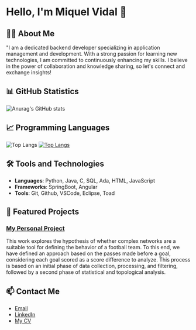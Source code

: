 # Hello, I'm Miquel Vidal 👋

## 👩‍💻 About Me
"I am a dedicated backend developer specializing in application management and development. With a strong passion for learning new technologies, I am committed to continuously enhancing my skills. I believe in the power of collaboration and knowledge sharing, so let's connect and exchange insights!

## 📊 GitHub Statistics
![Anurag's GitHub stats](https://github-readme-stats.vercel.app/api?username=VidalMiquel&theme=vue&show_icons=true)

## 📈 Programming Languages
![Top Langs](https://github-readme-stats.vercel.app/api/top-langs/?username=VidalMiquel&layout=compact&theme=vue)
[![Top Langs](https://github-readme-stats.vercel.app/api/top-langs/?username=VidalMiquel&layout=donut)](https://github.com/VidalMiquel/github-readme-stats)
## 🛠️ Tools and Technologies
- **Languages**: Python, Java, C, SQL, Ada, HTML, JavaScript
- **Frameworks**: SpringBoot, Angular
- **Tools**: Git, Github, VSCode, Eclipse, Toad

## 🌱 Featured Projects
### [My Personal Project](https://github.com/VidalMiquel/Final-Thesis-Project)
This work explores the hypothesis of whether complex networks are a suitable tool for defining the behavior of a football team. To this end, we have defined an approach based on the passes made before a goal, considering each goal scored as a score difference to analyze. This process is based on an initial phase of data collection, processing, and filtering, followed by a second phase of statistical and topological analysis. 

## 📫 Contact Me
- [Email](mailto:miquelvidalcortes@gmail.com)
- [LinkedIn](https://www.linkedin.com/in/mvc4/)
- [My CV](https://github.com/VidalMiquel/VidalMiquel/blob/main/cvMiquelVidal.pdf)

